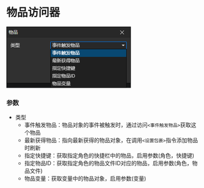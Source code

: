 # 物品访问器

![](img/item-getter.png)

### 参数

- 类型
  - 事件触发物品：物品对象的事件被触发时，通过访问`<事件触发物品>`获取这个物品
  - 最新获得物品：指向最新获得的物品对象，在调用`<设置包裹>`指令添加物品时刷新
  - 指定快捷键：获取指定角色的快捷栏中的物品，启用参数(角色，快捷键)
  - 指定物品ID：获取指定角色的物品文件ID对应的物品，启用参数(角色，物品文件)
  - 物品变量：获取变量中的物品对象，启用参数(变量)
